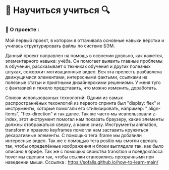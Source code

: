 # :mag_right: Научиться учиться :mag:

### :page_facing_up: О проекте :

Мой первый проект, в котором я оттачивала основные навыки вёрстки и училась структурировать файлы по системе БЭМ.

Данный проект направлен на помощь в освоении довльно, как кажется, элементарного навыка: учёба.
Он помогает выявить главные проблемы в обучении, рассказывает о техниках обучения и других полезных штуках, сожержит мотивационные видео.
Вся эта прелесть разбавлена движущимися элементами, интересными фактыми, ссылками на полезные статьи и приятными дизайнерскими решениями.
У меня туго с фантазией и тяжело представить, что можно изменить, доработать.


Список использованных технологий:
Одним из самых распространнёных техонлогий из первого спринта был "display: flex" и инструменты, которые помогали его стилизировать, например: " align-items", "flex-direction" и так далее.
Так же часто мы исапользовали z-index, этот инструмент помогал нам показать браузеру, какие элементы должны отображаться сверху, а какие снизу.
Инструменты animation, transform и правило keyframes помогли нам заставить кружиться декаративные элементы.
С помощью тега iframe мы добавили интересные видео.
Так же с помощью тега positio мы смогли сделать так, чтобы определённые изображения и блоки выглядили так, как было описано в брифе.
Так же с помощью свойства transition и псевдокласса hover мы сделали так, чтобы ссылки становились прозрачными при наведении мыши.
Cссылка : https://sofalis.github.io/how-to-learn-main/

